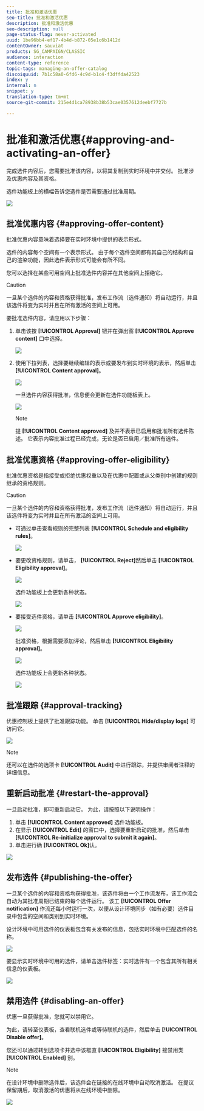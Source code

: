 ```yaml
---
title: 批准和激活优惠
seo-title: 批准和激活优惠
description: 批准和激活优惠
seo-description: null
page-status-flag: never-activated
uuid: 1be96bb4-ef17-4b4d-b872-05e1c6b1412d
contentOwner: sauviat
products: SG_CAMPAIGN/CLASSIC
audience: interaction
content-type: reference
topic-tags: managing-an-offer-catalog
discoiquuid: 7b1c58a0-6fd6-4c9d-b1c4-f3dffda42523
index: y
internal: n
snippet: y
translation-type: tm+mt
source-git-commit: 215e4d1ca78938b38b53cae0357612deebf7727b

---
```



# 批准和激活优惠{#approving-and-activating-an-offer}

完成选件内容后，您需要批准该内容，以将其复制到实时环境中并交付。 批准涉及优惠内容及其资格。

选件功能板上的横幅告诉您选件是否需要通过批准周期。

![](assets/offer_validate_001.png)

## 批准优惠内容 {#approving-offer-content}

批准优惠内容意味着选择要在实时环境中提供的表示形式。

选件的内容每个空间有一个表示形式。 由于每个选件空间都有其自己的结构和自己的渲染功能，因此选件表示形式可能会有所不同。

您可以选择在某些可用空间上批准选件内容并在其他空间上拒绝它。

>[!CAUTION]
>
>一旦某个选件的内容和资格获得批准，发布工作流（选件通知）将自动运行，并且该选件将变为实时并且在所有激活的空间上可用。

要批准选件内容，请应用以下步骤：

1. 单击该按 **[!UICONTROL Approval]** 钮并在弹出窗 **[!UICONTROL Approve content]** 口中选择。

   ![](assets/offer_validate_002.png)

1. 使用下拉列表，选择要继续编辑的表示或要发布到实时环境的表示，然后单击 **[!UICONTROL Content approval]**。

   ![](assets/offer_validate_003.png)

   一旦选件内容获得批准，信息便会更新在选件功能板表上。

   ![](assets/offer_validate_004.png)

   >[!NOTE]
   >
   >提 **[!UICONTROL Content approved]** 及并不表示已启用和批准所有选件陈述。 它表示内容批准过程已经完成，无论是否已启用／批准所有选件。

## 批准优惠资格 {#approving-offer-eligibility}

批准优惠资格是指接受或拒绝优惠权重以及在优惠中配置或从父类别中创建的规则继承的资格规则。

>[!CAUTION]
>
>一旦某个选件的内容和资格获得批准，发布工作流（选件通知）将自动运行，并且该选件将变为实时并且在所有激活的空间上可用。

* 可通过单击查看规则的完整列表 **[!UICONTROL Schedule and eligibility rules]**。

   ![](assets/offer_validate_005.png)

* 要更改资格规则，请单击， **[!UICONTROL Reject]**&#x200B;然后单击 **[!UICONTROL Eligibility approval]**。

   ![](assets/offer_validate_007.png)

   选件功能板上会更新各种状态。

   ![](assets/offer_validate_006.png)

* 要接受选件资格，请单击 **[!UICONTROL Approve eligibility]**。

   ![](assets/offer_validate_008.png)

   批准资格，根据需要添加评论，然后单击 **[!UICONTROL Eligibility approval]**。

   ![](assets/offer_validate_009.png)

   选件功能板上会更新各种状态。

   ![](assets/offer_validate_010.png)

## 批准跟踪 {#approval-tracking}

优惠控制板上提供了批准跟踪功能。 单击 **[!UICONTROL Hide/display logs]** 可访问它。

![](assets/offer_validate_012.png)

>[!NOTE]
>
>还可以在选件的选项卡 **[!UICONTROL Audit]** 中进行跟踪，并提供审阅者注释的详细信息。

## 重新启动批准 {#restart-the-approval}

一旦启动批准，即可重新启动它。 为此，请按照以下说明操作：

1. 单击 **[!UICONTROL Content approved]** 选件功能板。
1. 在显示 **[!UICONTROL Edit]** 的窗口中，选择要重新启动的批准，然后单击 **[!UICONTROL Re-initialize approval to submit it again]**。
1. 单击进行确 **[!UICONTROL Ok]**&#x200B;认。

![](assets/offer_validate_013.png)

## 发布选件 {#publishing-the-offer}

一旦某个选件的内容和资格均获得批准，该选件将由一个工作流发布，该工作流会自动为其批准周期已结束的每个选件运行。 该工 **[!UICONTROL Offer notification]** 作流还每小时运行一次，以便从设计环境同步（如有必要）选件目录中包含的空间和类别到实时环境。

设计环境中可用选件的仪表板包含有关发布的信息，包括实时环境中匹配选件的名称。

![](assets/offer_golive_001.png)

要显示实时环境中可用的选件，请单击选件标签：实时选件有一个包含其所有相关信息的仪表板。

![](assets/offer_golive_002.png)

## 禁用选件 {#disabling-an-offer}

优惠一旦获得批准，您就可以禁用它。

为此，请转至仪表板，查看联机选件或等待联机的选件，然后单击 **[!UICONTROL Disable offer]**。

您还可以通过转到选项卡并选中该框直 **[!UICONTROL Eligibility]** 接禁用类 **[!UICONTROL Enabled]** 别。

>[!NOTE]
>
>在设计环境中删除选件后，该选件会在链接的在线环境中自动取消激活。 在提议保留期后，取消激活的优惠将从在线环境中删除。

![](assets/offer_preview_deactivate.png)

